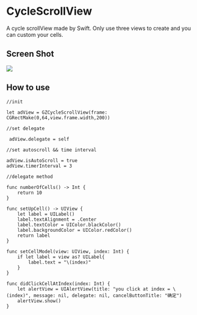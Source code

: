 # CycleScrollView
  A cycle scrollView made by Swift. Only use three views to create and you can custom your cells.
## Screen Shot
![](http://img1.ph.126.net/VVH0xgTo7mB9hfBkUxsyAQ==/6630577383515726980.gif)
## How to use
```
//init

let adView = GZCycleScrollView(frame: CGRectMake(0,64,view.frame.width,200))

//set delegate

 adView.delegate = self
 
//set autoscroll && time interval

adView.isAutoScroll = true
adView.timerInterval = 3

//delegate method

func numberOfCells() -> Int {
    return 10
}

func setUpCell() -> UIView {
    let label = UILabel()
    label.textAlignment = .Center
    label.textColor = UIColor.blackColor()
    label.backgroundColor = UIColor.redColor()
    return label
}

func setCellModel(view: UIView, index: Int) {
    if let label = view as? UILabel{
        label.text = "\(index)"
    }
}

func didClickCellAtIndex(index: Int) {
    let alertView = UIAlertView(title: "you click at index = \(index)", message: nil, delegate: nil, cancelButtonTitle: "确定")
    alertView.show()
}

```
